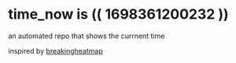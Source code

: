 # time_now is (( 1698361200232 ))

an automated repo that shows the currnent time

inspired by [breakingheatmap](https://github.com/breakingheatmap/breakingheatmap)